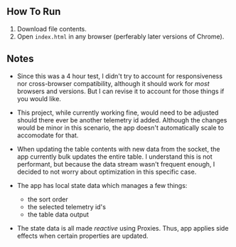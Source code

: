 ## How To Run
1. Download file contents.
2. Open `index.html` in any browser (perferably later versions of Chrome).

## Notes
- Since this was a 4 hour test, I didn't try to account for responsiveness nor cross-browser compatibility, although it should work for *most* browsers and versions. But I can revise it to account for those things if you would like.

- This project, while currently working fine, would need to be adjusted should there ever be another telemetry id added. Although the changes would be minor in this scenario, the app doesn't automatically scale to accomodate for that.

- When updating the table contents with new data from the socket, the app currently bulk updates the entire table. I understand this is not performant, but because the data stream wasn't frequent enough, I decided to not worry about optimization in this specific case.

- The app has local state data which manages a few things: 
  - the sort order
  - the selected telemetry id's
  - the table data output

- The state data is all made *reactive* using Proxies. Thus, app applies side effects when certain properties are updated.



